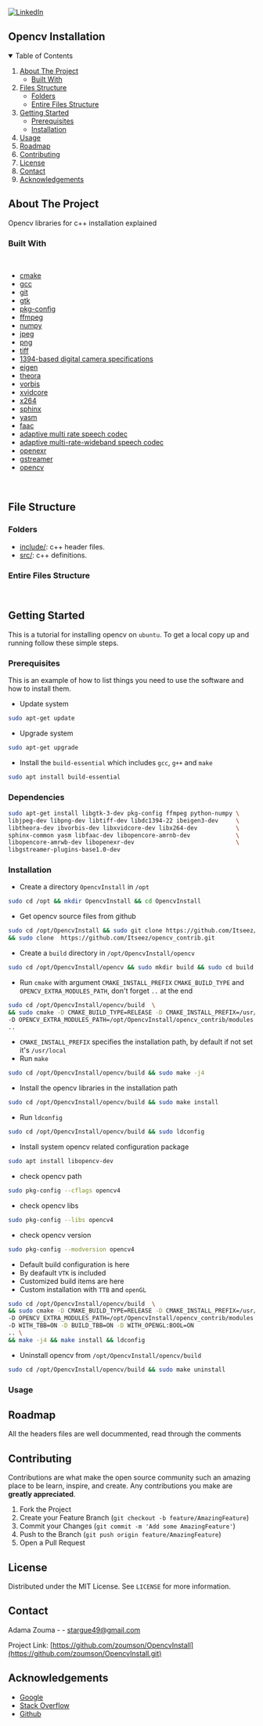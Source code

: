 [![LinkedIn][linkedin-shield]][linkedin-url]
<!--
[![Contributors][contributors-shield]][contributors-url]
[![Forks][forks-shield]][forks-url]
[![Stargazers][stars-shield]][stars-url]
[![Issues][issues-shield]][issues-url]
[![MIT License][license-shield]][license-url]
[![LinkedIn][linkedin-shield]][linkedin-url]


[![Github][github-shield]][github.com/zoumson?tab=repositories]
[![Stack Overflow][stackoverflow-shield]][stackoverflow.com/users/11175375/adam]
[![Leetcode][leetcode-shield]][eetcode.com/Hard_Code/]
-->
## Opencv Installation

<!-- TABLE OF CONTENTS -->
<details open="open">
  <summary>Table of Contents</summary>
  <ol>
    <li>
      <a href="#about-the-project">About The Project</a>
      <ul>
        <li><a href="#built-with">Built With</a></li>
      </ul>
    </li>
    <li>
      <a href="#file-structure">Files Structure</a>
      <ul>
        <li><a href="#folders">Folders</a></li>
        <li><a href="#entire-files-structure">Entire Files Structure</a></li>
      </ul>
    </li>
    <li>
      <a href="#getting-started">Getting Started</a>
      <ul>
        <li><a href="#prerequisites">Prerequisites</a></li>
        <li><a href="#installation">Installation</a></li>
      </ul>
    </li>
    <li><a href="#usage">Usage</a></li>
    <li><a href="#roadmap">Roadmap</a></li>
    <li><a href="#contributing">Contributing</a></li>
    <li><a href="#license">License</a></li>
    <li><a href="#contact">Contact</a></li>
    <li><a href="#acknowledgements">Acknowledgements</a></li>
  </ol>
</details>



<!-- ABOUT THE PROJECT -->
## About The Project

<!-- [![Product Name Screen Shot][product-screenshot]](https://example.com) -->
Opencv libraries for c++ installation explained 

<!--Built with -->
### Built With

<br>

* [cmake](https://cmake.org/)
* [gcc](https://gcc.gnu.org/)
* [git](https://git-scm.com/)
* [gtk](https://www.gtk.org/)
* [pkg-config](https://www.freedesktop.org/wiki/Software/pkg-config/)
* [ffmpeg](http://ffmpeg.org/)
* [numpy](https://numpy.org/)
* [jpeg](https://jpegclub.org/reference/)
* [png](http://www.libpng.org/pub/png/libpng.html)
* [tiff](https://www.adobe.io/open/standards/TIFF.html)
* [1394-based digital camera specifications](https://damien.douxchamps.net/ieee1394/libdc1394/)
* [eigen](https://www.eigen.tuxfamily.org)
* [theora](https://www.theora.org/)
* [vorbis](https://xiph.org/vorbis/doc/libvorbis/index.html)
* [xvidcore](https://www.xvid.com/)
* [x264](https://www.videolan.org/developers/x264.html)
* [sphinx](https://www.sphinx-doc.org/en/master/)
* [yasm](https://yasm.tortall.net/)
* [faac](http://faac.sourceforge.net/)
* [adaptive multi rate speech codec](https://packages.debian.org/sid/libopencore-amrnb-dev)
* [adaptive multi-rate-wideband speech codec](https://packages.debian.org/sid/libopencore-amrwb-dev)
* [openexr](https://www.openexr.com/)
* [gstreamer](https://gstreamer.freedesktop.org/)
* [opencv](https://opencv.org/)

<br>

## File Structure

### Folders

* [include/](include/): c++ header files.
* [src/](src/): c++ definitions.


### Entire Files Structure 


```


```

<!-- GETTING STARTED -->
## Getting Started

This is a tutorial for installing opencv on `ubuntu`. 
To get a local copy up and running follow these simple steps.

### Prerequisites

This is an example of how to list things you need to use the software and how to install them.
* Update system
 ```sh
 sudo apt-get update
 ```
* Upgrade system
 ```sh
 sudo apt-get upgrade
 ```
 * Install the `build-essential` which includes `gcc`, `g++` and `make`
  ```sh
 sudo apt install build-essential
 ```
 ### Dependencies
   ```sh
 sudo apt-get install libgtk-3-dev pkg-config ffmpeg python-numpy \
 libjpeg-dev libpng-dev libtiff-dev libdc1394-22 ibeigen3-dev     \
 libtheora-dev ibvorbis-dev libxvidcore-dev libx264-dev           \
 sphinx-common yasm libfaac-dev libopencore-amrnb-dev             \
 libopencore-amrwb-dev libopenexr-dev                             \
 libgstreamer-plugins-base1.0-dev 

 ```
 
 
  ### Installation
  
 * Create a directory `OpencvInstall` in `/opt`
 
 ```sh
 sudo cd /opt && mkdir OpencvInstall && cd OpencvInstall
 ```
 * Get opencv source files from github
 ```sh
 sudo cd /opt/OpencvInstall && sudo git clone https://github.com/Itseez/opencv.git  \
 && sudo clone  https://github.com/Itseez/opencv_contrib.git
 ```
 * Create a `build` directory in `/opt/OpencvInstall/opencv`
 ```sh
 sudo cd /opt/OpencvInstall/opencv && sudo mkdir build && sudo cd build
 ```
 * Run `cmake` with argument `CMAKE_INSTALL_PREFIX` `CMAKE_BUILD_TYPE` and  `OPENCV_EXTRA_MODULES_PATH`, don't      forget `..` at the end
 ```sh
 sudo cd /opt/OpencvInstall/opencv/build  \
 && sudo cmake -D CMAKE_BUILD_TYPE=RELEASE -D CMAKE_INSTALL_PREFIX=/usr/local \
 -D OPENCV_EXTRA_MODULES_PATH=/opt/OpencvInstall/opencv_contrib/modules       \
 ..
 ``` 
 * `CMAKE_INSTALL_PREFIX` specifies the installation path, by default if not set it's `/usr/local`
 * Run `make`
 ```sh
 sudo cd /opt/OpencvInstall/opencv/build && sudo make -j4
 ``` 
 * Install the opencv libraries in the installation path
 ```sh
 sudo cd /opt/OpencvInstall/opencv/build && sudo make install
 ``` 
 * Run `ldconfig`
 ```sh
 sudo cd /opt/OpencvInstall/opencv/build && sudo ldconfig
 ```
 * Install system opencv related configuration package
 ```sh
 sudo apt install libopencv-dev
 ```
 * check opencv path
 ```sh
 sudo pkg-config --cflags opencv4
 ```
 * check opencv libs
 ```sh
 sudo pkg-config --libs opencv4
 ```
 * check opencv version
 ```sh
 sudo pkg-config --modversion opencv4
 ```
* Default build configuration is here
* By deafault `VTK` is included
* Customized build items are here
* Custom installation with  `TTB` and `openGL`
 ```sh
 sudo cd /opt/OpencvInstall/opencv/build  \
 && sudo cmake -D CMAKE_BUILD_TYPE=RELEASE -D CMAKE_INSTALL_PREFIX=/usr/local \
 -D OPENCV_EXTRA_MODULES_PATH=/opt/OpencvInstall/opencv_contrib/modules       \
 -D WITH_TBB=ON -D BUILD_TBB=ON -D WITH_OPENGL:BOOL=ON
 .. \
 && make -j4 && make install && ldconfig
 ``` 
  * Uninstall opencv from `/opt/OpencvInstall/opencv/build`
 ```sh
 sudo cd /opt/OpencvInstall/opencv/build && sudo make uninstall 
 ```

<!-- USAGE EXAMPLES -->
### Usage


<!-- ROADMAP -->
## Roadmap

All the headers files are well docummented, read through the comments

<!-- CONTRIBUTING -->
## Contributing

Contributions are what make the open source community such an amazing place to be learn, inspire, and create. Any contributions you make are **greatly appreciated**.

1. Fork the Project
2. Create your Feature Branch (`git checkout -b feature/AmazingFeature`)
3. Commit your Changes (`git commit -m 'Add some AmazingFeature'`)
4. Push to the Branch (`git push origin feature/AmazingFeature`)
5. Open a Pull Request



<!-- LICENSE -->
## License

Distributed under the MIT License. See `LICENSE` for more information.



<!-- CONTACT -->
## Contact

Adama Zouma - <!-- [@your_twitter](https://twitter.com/your_username) -->- stargue49@gmail.com

Project Link: [https://github.com/zoumson/OpencvInstall](https://github.com/zoumson/OpencvInstall.git)



<!-- ACKNOWLEDGEMENTS -->
## Acknowledgements
* [Google](https://www.google.com/)
* [Stack Overflow](https://stackoverflow.com/)
* [Github](https://github.com/)




<!-- MARKDOWN LINKS & IMAGES -->
<!-- https://www.markdownguide.org/basic-syntax/#reference-style-links -->

[contributors-shield]: https://img.shields.io/github/contributors/othneildrew/Best-README-Template.svg?style=for-the-badge
[contributors-url]: https://github.com/othneildrew/Best-README-Template/graphs/contributors
[forks-shield]: https://img.shields.io/github/forks/othneildrew/Best-README-Template.svg?style=for-the-badge
[forks-url]: https://github.com/othneildrew/Best-README-Template/network/members
[stars-shield]: https://img.shields.io/github/stars/othneildrew/Best-README-Template.svg?style=for-the-badge
[stars-url]: https://github.com/othneildrew/Best-README-Template/stargazers
[issues-shield]: https://img.shields.io/github/issues/othneildrew/Best-README-Template.svg?style=for-the-badge
[issues-url]: https://github.com/othneildrew/Best-README-Template/issues
[license-shield]: https://img.shields.io/github/license/othneildrew/Best-README-Template.svg?style=for-the-badge
[license-url]: https://github.com/othneildrew/Best-README-Template/blob/master/LICENSE.txt
[linkedin-shield]: https://img.shields.io/badge/-LinkedIn-black.svg?style=for-the-badge&logo=linkedin&colorB=555
[linkedin-url]: linkedin.com/in/adama-zouma-553bba13a
[product-screenshot]: images/screenshot.png

